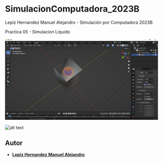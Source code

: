 # SimulacionComputadora_2023B
Lepiz Hernandez Manuel Alejandro - Simulación por Computadora 2023B

Practica 05 - Simulacion Liquido

![alt text](https://github.com/ManuelALH/SimulacionComputadora_2023B/blob/main/Practica%2005%20-%20Simulacion%20Liquido/ss_01.png?raw=true "ss_01")

![alt text](https://github.com/ManuelALH/SimulacionComputadora_2023B/tree/main/Practica%2005%20-%20Simulacion%20Liquido/ss_02.png?raw=true "ss_02")

## Autor

- **[Lepiz Hernandez Manuel Alejandro](https://github.com/ManuelALH)**